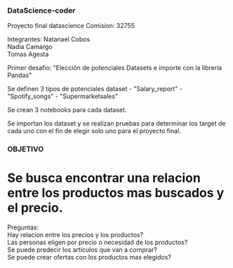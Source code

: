 ### DataScience-coder

Proyecto final datascience
Comision: 32755

Integrantes:
            Natanael Cobos <br>
            Nadia Camargo <br>
            Tomas Agesta <br>

Primer desafio: "Elección de potenciales Datasets e importe con la librería Pandas" <br>

Se definen 3 tipos de potenciales dataset - "Salary_report" - "Spotify_songs" - "Supermarketsales" <br>

Se crean 3 notebooks para cada dataset. <br>

Se importan los dataset y se realizan pruebas para determinar los target de cada uno con el fin de elegir solo uno para el proyecto final.<br>

### OBJETIVO 

# Se busca encontrar una relacion entre los productos mas buscados y el precio. 

Preguntas:<br>
 Hay relacion entre los precios y los productos?  <br>
Las personas eligen por precio o necesidad de los productos?<br>
Se puede predecir los articulos que van a comprar? <br>
Se puede crear ofertas con los productos mas elegidos? <br>